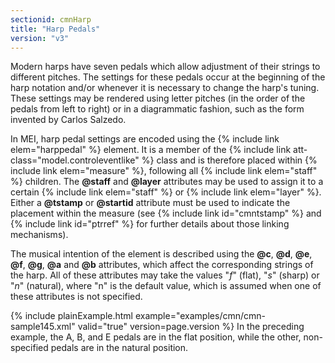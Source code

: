 ```yaml
---
sectionid: cmnHarp
title: "Harp Pedals"
version: "v3"
---
```


Modern harps have seven pedals which allow adjustment of their strings to different
pitches. The settings for these pedals occur at the beginning of the harp notation
and/or
whenever it is necessary to change the harp's tuning. These settings may be rendered
using
letter pitches (in the order of the pedals from left to right) or in a diagrammatic
fashion, such as the form invented by Carlos Salzedo.

In MEI, harp pedal settings are encoded using the {% include link elem="harppedal" %}
element. It is a member of the {% include link att-class="model.controleventlike" %} class
and is therefore placed within {% include link elem="measure" %}, following all {% include link elem="staff" %} children. The **@staff** and **@layer** attributes
may be used to assign it to a certain {% include link elem="staff" %} or {% include link elem="layer" %}. Either a **@tstamp** or **@startid** attribute must be used to
indicate the placement within the measure (see {% include link id="cmntstamp" %} and {% include link id="ptrref" %} for further details about those linking mechanisms).

The musical intention of the element is described using the **@c**, **@d**,
**@e**, **@f**, **@g**, **@a** and **@b** attributes,
which affect the corresponding strings of the harp. All of these attributes may take
the
values "*f*" (flat), "*s*" (sharp) or "*n*" (natural),
where "n" is the default value, which is assumed when one of these attributes is not
specified.

{% include plainExample.html example="examples/cmn/cmn-sample145.xml" valid="true" version=page.version %}
In the preceding example, the A, B, and E pedals are in the flat position, while the
other, non-specified pedals are in the natural position.

